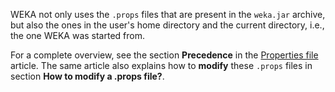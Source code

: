 WEKA not only uses the `.props` files that are present in the `weka.jar` archive, but also the ones in the user's home directory and the current directory, i.e., the one WEKA was started from.

For a complete overview, see the section **Precedence** in the [Properties file](properties_file.md) article. The same article also explains how to **modify** these `.props` files in section **How to modify a .props file?**.

